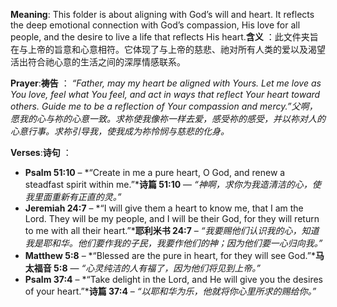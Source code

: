**Meaning**: This folder is about aligning with God’s will and heart. It reflects the deep emotional connection with God’s compassion, His love for all people, and the desire to live a life that reflects His heart.**含义** ：此文件夹旨在与上帝的旨意和心意相符。它体现了与上帝的慈悲、祂对所有人类的爱以及渴望活出符合祂心意的生活之间的深厚情感联系。

**Prayer**:**祷告** ：
 *“Father, may my heart be aligned with Yours. Let me love as You love, feel what You feel, and act in ways that reflect Your heart toward others. Guide me to be a reflection of Your compassion and mercy.”父啊，愿我的心与祢的心意一致。求祢使我像祢一样去爱，感受祢的感受，并以祢对人的心意行事。求祢引导我，使我成为祢怜悯与慈悲的化身。*

**Verses**:**诗句** ：

- **Psalm 51:10** – *“Create in me a pure heart, O God, and renew a steadfast spirit within me.”***诗篇 51:10** — *“神啊，求你为我造清洁的心，使我里面重新有正直的灵。”*
- **Jeremiah 24:7** – *“I will give them a heart to know me, that I am the Lord. They will be my people, and I will be their God, for they will return to me with all their heart.”***耶利米书 24:7** – *“我要赐他们认识我的心，知道我是耶和华。他们要作我的子民，我要作他们的神；因为他们要一心归向我。”*
- **Matthew 5:8** – *“Blessed are the pure in heart, for they will see God.”***马太福音 5:8** — *“心灵纯洁的人有福了，因为他们将见到上帝。”*
- **Psalm 37:4** – *“Take delight in the Lord, and He will give you the desires of your heart.”***诗篇 37:4** – *“以耶和华为乐，他就将你心里所求的赐给你。”*